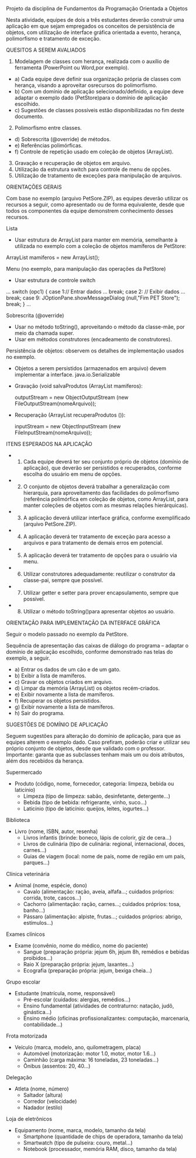 Projeto da disciplina de Fundamentos da Programação Orientada a Objetos

Nesta atividade, equipes de dois a três estudantes deverão construir uma aplicação em que sejam empregados os conceitos de persistência de objetos, com utilização de interface gráfica orientada a evento, herança, polimorfismo e tratamento de exceção.

QUESITOS A SEREM AVALIADOS

1. Modelagem de classes com herança, realizada com o auxílio de ferramenta (PowerPoint ou Word,por exemplo).
- a) Cada equipe deve definir sua organização própria de classes com herança, visando a aproveitar osrecursos do polimorfismo.
- b) Com um domínio de aplicação selecionado/definido, a equipe deve adaptar o exemplo dado (PetStore)para o domínio de aplicação escolhido.
- c) Sugestões de classes possíveis estão disponibilizadas no fim deste documento.
2. Polimorfismo entre classes.
- d) Sobrescrita (@override) de métodos.
- e) Referências polimórficas.
- f) Controle de repetição usado em coleção de objetos (ArrayList).
3. Gravação e recuperação de objetos em arquivo.
4. Utilização da estrutura switch para controle de menu de opções.
5. Utilização de tratamento de exceções para manipulação de arquivos.

ORIENTAÇÕES GERAIS

Com base no exemplo (arquivo PetSore.ZIP), as equipes deverão utilizar os recursos a seguir, como apresentado ou de forma equivalente, desde que todos os componentes da equipe demonstrem conhecimento desses recursos.

Lista

- Usar estrutura de ArrayList para manter em memória, semelhante à utilizada no exemplo com a coleção de objetos mamíferos de PetStore:

ArrayList<Mamifero> mamiferos = new ArrayList<Mamifero>();

Menu (no exemplo, para manipulação das operações da PetStore)

- Usar estrutura de controle switch

...
switch (opc1) {
	case 1:// Entrar dados
		...
		break;
	case 2: // Exibir dados
		...
		break;
	case 9:
		JOptionPane.showMessageDialog
		(null,"Fim PET Store");
		break;
	}
...

Sobrescrita (@override)
- Usar no método toString(), aproveitando o método da classe-mãe, por meio da chamada super.
- Usar em métodos construtores (encadeamento de construtores).

Persistência de objetos: observem os detalhes de implementação usados no exemplo.
- Objetos a serem persistidos (armazenados em arquivo) devem implementar a interface. java.io.Serializable
- Gravação (void salvaProdutos (ArrayList<Mamifero> mamiferos):

	outputStream = new ObjectOutputStream
		(new FileOutputStream(nomeArquivo));

- Recuperação (ArrayList<Mamifero> recuperaProdutos ()):

	inputStream = new ObjectInputStream
		(new FileInputStream(nomeArquivo));

ITENS ESPERADOS NA APLICAÇÃO

- 1. Cada equipe deverá ter seu conjunto próprio de objetos (domínio de aplicação), que deverão ser persistidos e recuperados, conforme escolha do usuário em menu de opções.
- 2. O conjunto de objetos deverá trabalhar a generalização com hierarquia, para aproveitamento das facilidades do polimorfismo (referência polimórfica em coleção de objetos, como ArrayList, para manter coleções de objetos com as mesmas relações hierárquicas).
- 3. A aplicação deverá utilizar interface gráfica, conforme exemplificado (arquivo PetSore.ZIP).
- 4. A aplicação deverá ter tratamento de exceção para acesso a arquivos e para tratamento de demais erros em potencial.
- 5. A aplicação deverá ter tratamento de opções para o usuário via menu.
- 6. Utilizar construtores adequadamente: reutilizar o construtor da classe-pai, sempre que possível.
- 7. Utilizar getter e setter para prover encapsulamento, sempre que possível.
- 8. Utilizar o método toString()para apresentar objetos ao usuário.

ORIENTAÇÃO PARA IMPLEMENTAÇÃO DA INTERFACE GRÁFICA

Seguir o modelo passado no exemplo da PetStore.

Sequência de apresentação das caixas de diálogo do programa – adaptar o domínio de aplicação escolhido, conforme demonstrado nas telas do exemplo, a seguir.

- a) Entrar os dados de um cão e de um gato.
- b) Exibir a lista de mamíferos.
- c) Gravar os objetos criados em arquivo.
- d) Limpar da memória (ArrayList) os objetos recém-criados.
- e) Exibir novamente a lista de mamíferos.
- f) Recuperar os objetos persistidos.
- g) Exibir novamente a lista de mamíferos.
- h) Sair do programa.

SUGESTÕES DE DOMÍNIO DE APLICAÇÃO

Seguem sugestões para alteração do domínio de aplicação, para que as equipes alterem o exemplo dado. Caso prefiram, poderão criar e utilizar seu próprio conjunto de objetos, desde que validado com o professor. Importante: garanta que as subclasses tenham mais um ou dois atributos, além dos recebidos da herança.

Supermercado
- Produto (código, nome, fornecedor, categoria: limpeza, bebida ou laticínio)
	- Limpeza (tipo de limpeza: sabão, desinfetante, detergente...)
	- Bebida (tipo de bebida: refrigerante, vinho, suco...)
	- Laticínio (tipo de laticínio: queijos, leites, iogurtes...)

Biblioteca
- Livro (nome, ISBN, autor, resenha)
	- Livros infantis (brinde: boneco, lápis de colorir, giz de cera...)
	- Livros de culinária (tipo de culinária: regional, internacional, doces, carnes...)
	- Guias de viagem (local: nome de país, nome de região em um país, parques...)

Clínica veterinária
- Animal (nome, espécie, dono)
	- Cavalo (alimentação: ração, aveia, alfafa...; cuidados próprios: corrida, trote, cascos...)
	- Cachorro (alimentação: ração, carnes...; cuidados próprios: tosa, banho...)
	- Pássaro (alimentação: alpiste, frutas...; cuidados próprios: abrigo, estímulos...)

Exames clínicos
- Exame (convênio, nome do médico, nome do paciente)
	- Sangue (preparação própria: jejum 6h, jejum 8h, remédios e bebidas proibidos...)
	- Raio X (preparação própria: jejum, laxantes...)
	- Ecografia (preparação própria: jejum, bexiga cheia...)

Grupo escolar
- Estudante (matrícula, nome, responsável)
	- Pré-escolar (cuidados: alergias, remédios...)
	- Ensino fundamental (atividades de contraturno: natação, judô, ginástica...)
	- Ensino médio (oficinas profissionalizantes: computação, marcenaria, contabilidade...)

Frota motorizada
- Veículo (marca, modelo, ano, quilometragem, placa)
	- Automóvel (motorização: motor 1.0, motor, motor 1.6...)
	- Caminhão (carga máxima: 16 toneladas, 23 toneladas...)
	- Ônibus (assentos: 20, 40...)

Delegação
- Atleta (nome, número)
	- Saltador (altura)
	- Corredor (velocidade)
	- Nadador (estilo)

Loja de eletrônicos
- Equipamento (nome, marca, modelo, tamanho da tela)
	- Smartphone (quantidade de chips de operadora, tamanho da tela)
	- Smartwatch (tipo de pulseira: couro, metal...)
	- Notebook (processador, memória RAM, disco, tamanho da tela)
